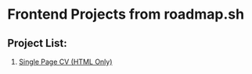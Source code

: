 # Frontend Projects from roadmap.sh

## Project List:

1. [Single Page CV (HTML Only)](https://roadmap.sh/projects/basic-html-website)


